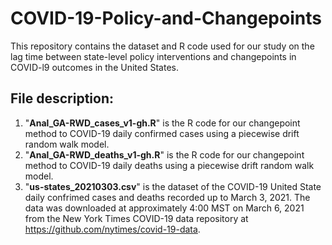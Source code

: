 # COVID-19-Policy-and-Changepoints
This repository contains the dataset and R code used for our study on the lag time between state-level policy interventions and changepoints in COVID-l9 outcomes in the United States.
## File description:
1. "**Anal_GA-RWD_cases_v1-gh.R**" is the R code for our changepoint method to COVID-19 daily confirmed cases using a piecewise drift random walk model.
2. "**Anal_GA-RWD_deaths_v1-gh.R**" is the R code for our changepoint method to COVID-19 daily deaths using a piecewise drift random walk model.
3. "**us-states_20210303.csv**" is the dataset of the COVID-19 United State daily confrimed cases and deaths recorded up to March 3, 2021. The data was downloaded at approximately 4:00 MST on March 6, 2021 from the New York Times COVID-19 data repository at https://github.com/nytimes/covid-19-data.
